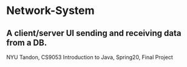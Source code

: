 # Network-System
## A client/server UI sending and receiving data from a DB.
NYU Tandon, CS9053 Introduction to Java, Spring20, Final Project
